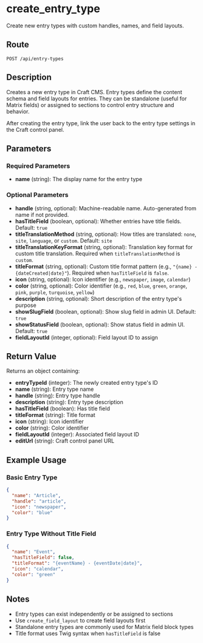 # create_entry_type

Create new entry types with custom handles, names, and field layouts.

## Route

`POST /api/entry-types`

## Description

Creates a new entry type in Craft CMS. Entry types define the content schema and field layouts for entries. They can be standalone (useful for Matrix fields) or assigned to sections to control entry structure and behavior.

After creating the entry type, link the user back to the entry type settings in the Craft control panel.

## Parameters

### Required Parameters

- **name** (string): The display name for the entry type

### Optional Parameters

- **handle** (string, optional): Machine-readable name. Auto-generated from name if not provided.
- **hasTitleField** (boolean, optional): Whether entries have title fields. Default: `true`
- **titleTranslationMethod** (string, optional): How titles are translated: `none`, `site`, `language`, or `custom`. Default: `site`
- **titleTranslationKeyFormat** (string, optional): Translation key format for custom title translation. Required when `titleTranslationMethod` is `custom`.
- **titleFormat** (string, optional): Custom title format pattern (e.g., `"{name} - {dateCreated|date}"`). Required when `hasTitleField` is `false`.
- **icon** (string, optional): Icon identifier (e.g., `newspaper`, `image`, `calendar`)
- **color** (string, optional): Color identifier (e.g., `red`, `blue`, `green`, `orange`, `pink`, `purple`, `turquoise`, `yellow`)
- **description** (string, optional): Short description of the entry type's purpose
- **showSlugField** (boolean, optional): Show slug field in admin UI. Default: `true`
- **showStatusField** (boolean, optional): Show status field in admin UI. Default: `true`
- **fieldLayoutId** (integer, optional): Field layout ID to assign

## Return Value

Returns an object containing:

- **entryTypeId** (integer): The newly created entry type's ID
- **name** (string): Entry type name
- **handle** (string): Entry type handle
- **description** (string): Entry type description
- **hasTitleField** (boolean): Has title field
- **titleFormat** (string): Title format
- **icon** (string): Icon identifier
- **color** (string): Color identifier
- **fieldLayoutId** (integer): Associated field layout ID
- **editUrl** (string): Craft control panel URL

## Example Usage

### Basic Entry Type
```json
{
  "name": "Article",
  "handle": "article",
  "icon": "newspaper",
  "color": "blue"
}
```

### Entry Type Without Title Field
```json
{
  "name": "Event",
  "hasTitleField": false,
  "titleFormat": "{eventName} - {eventDate|date}",
  "icon": "calendar",
  "color": "green"
}
```

## Notes

- Entry types can exist independently or be assigned to sections
- Use `create_field_layout` to create field layouts first
- Standalone entry types are commonly used for Matrix field block types
- Title format uses Twig syntax when `hasTitleField` is false
